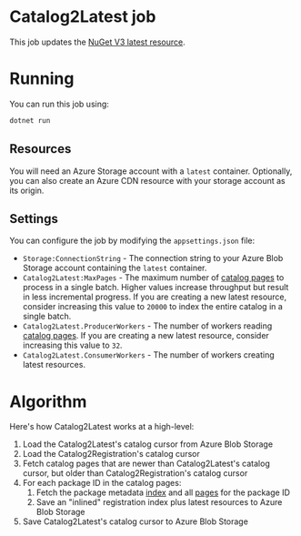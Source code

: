 # Catalog2Latest job

This job updates the [NuGet V3 latest resource](../../README.md#proposed-latest-api).

# Running

You can run this job using:

```cs
dotnet run
```

## Resources

You will need an Azure Storage account with a `latest` container. Optionally, you can also create an Azure CDN resource with your storage account as its origin.

## Settings

You can configure the job by modifying the `appsettings.json` file:

* `Storage:ConnectionString` - The connection string to your Azure Blob Storage account containing the `latest` container.
* `Catalog2Latest:MaxPages` - The maximum number of [catalog pages](https://docs.microsoft.com/en-us/nuget/api/catalog-resource#catalog-page) to process in a single batch. Higher values increase throughput but result in less incremental progress. If you are creating a new latest resource, consider increasing this value to `20000` to index the entire catalog in a single batch.
* `Catalog2Latest.ProducerWorkers` - The number of workers reading [catalog pages](https://docs.microsoft.com/en-us/nuget/api/catalog-resource#catalog-page). If you are creating a new latest resource, consider increasing this value to `32`.
* `Catalog2Latest.ConsumerWorkers` - The number of workers creating latest resources.

# Algorithm

Here's how Catalog2Latest works at a high-level:

1. Load the Catalog2Latest's catalog cursor from Azure Blob Storage
1. Load the Catalog2Registration's catalog cursor
1. Fetch catalog pages that are newer than Catalog2Latest's catalog cursor, but older than Catalog2Registration's catalog cursor
1. For each package ID in the catalog pages:
    1. Fetch the package metadata [index](https://docs.microsoft.com/nuget/api/registration-base-url-resource#registration-index) and all [pages](https://docs.microsoft.com/nuget/api/registration-base-url-resource#registration-page) for the package ID
    1. Save an "inlined" registration index plus latest resources to Azure Blob Storage
1. Save Catalog2Latest's catalog cursor to Azure Blob Storage